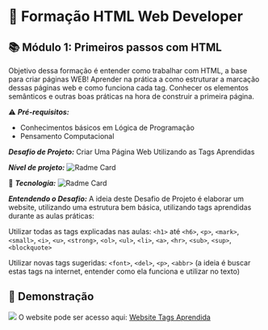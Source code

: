 # 📱 Formação HTML Web Developer
## 📚 Módulo 1: Primeiros passos com HTML

Objetivo dessa formação é entender como trabalhar com HTML, a base para criar páginas WEB!
Aprender na prática a como estruturar a marcação dessas páginas web e como funciona cada tag. Conhecer os elementos semânticos e outras boas práticas na hora de construir a primeira página.

⚠️ ***Pré-requisitos:***
* Conhecimentos básicos em Lógica de Programação
* Pensamento Computacional

***Desafio de Projeto:***
Criar Uma Página Web Utilizando as Tags Aprendidas



***Nível de projeto:***
![Radme Card](https://img.shields.io/badge/Front--End-B%C3%A1sico-yellow)


🚀 ***Tecnologia:***
![Radme Card](https://img.shields.io/badge/HTML5-336699?style=for-the-badge&logo=html5&logoColor=white)


***Entendendo o Desafio:***
A ideia deste Desafio de Projeto é elaborar um website, utilizando uma estrutura bem básica, utilizando tags aprendidas durante as aulas práticas:
 
Utilizar todas as tags explicadas nas aulas: `<h1>` até `<h6>`, `<p>`, `<mark>`, `<small>`, `<i>`, `<u>`, `<strong>`, `<ol>`, `<ul>`, `<li>`, `<a>`, `<hr>`, `<sub>`, `<sup>`, `<blockquote>`

Utilizar novas tags sugeridas: `<font>`, `<del>`, `<p>`, `<abbr>` (a ideia é buscar estas tags na internet, entender como ela funciona e utilizar no texto)

## 🎨 Demonstração 
![](https://i.imgur.com/StA8BBo.jpg)
O website pode ser acesso aqui: [Website Tags Aprendida](https://fsousa-hub.github.io/website-tags-aprendida/)

